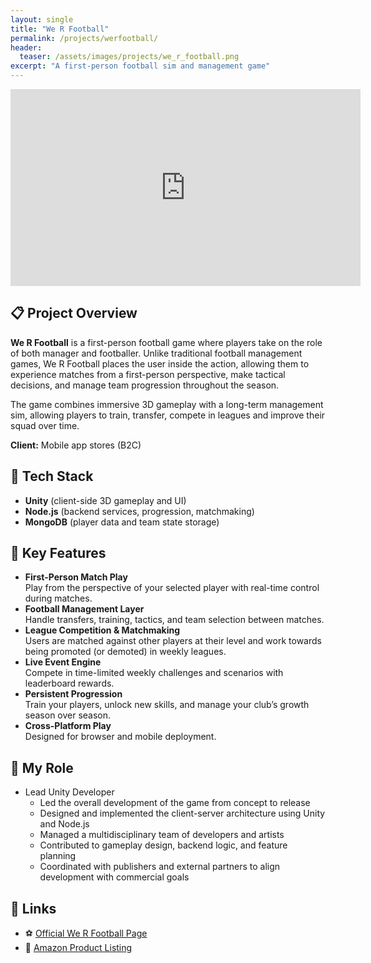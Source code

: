 ```yaml
---
layout: single
title: "We R Football"
permalink: /projects/werfootball/
header:
  teaser: /assets/images/projects/we_r_football.png
excerpt: "A first-person football sim and management game"
---
```


<iframe src="https://www.youtube.com/embed/UrBb2UU4ksA?si=Bj-C-YzJoE5D5WxI"
        width="560" 
        height="315" 
        title="We R Football Trailer" 
        frameborder="0" 
        allow="accelerometer; autoplay; clipboard-write; encrypted-media; gyroscope; picture-in-picture; web-share" 
        referrerpolicy="strict-origin-when-cross-origin" 
        allowfullscreen>
</iframe>

## 📋 Project Overview

**We R Football** is a first-person football game where players take on the role of both manager and footballer. Unlike traditional football management games, We R Football places the user inside the action, allowing them to experience matches from a first-person perspective, make tactical decisions, and manage team progression throughout the season.

The game combines immersive 3D gameplay with a long-term management sim, allowing players to train, transfer, compete in leagues and improve their squad over time.

**Client:** Mobile app stores (B2C)

## 🔧 Tech Stack

- **Unity** (client-side 3D gameplay and UI)
- **Node.js** (backend services, progression, matchmaking)
- **MongoDB** (player data and team state storage)

## 🔑 Key Features

- **First-Person Match Play**  
  Play from the perspective of your selected player with real-time control during matches.  
- **Football Management Layer**  
  Handle transfers, training, tactics, and team selection between matches.
- **League Competition & Matchmaking**  
  Users are matched against other players at their level and work towards being promoted (or demoted) in weekly leagues.
- **Live Event Engine**  
  Compete in time-limited weekly challenges and scenarios with leaderboard rewards.  
- **Persistent Progression**  
  Train your players, unlock new skills, and manage your club’s growth season over season.  
- **Cross-Platform Play**  
  Designed for browser and mobile deployment.

## 👨 My Role

- Lead Unity Developer
  - Led the overall development of the game from concept to release  
  - Designed and implemented the client-server architecture using Unity and Node.js  
  - Managed a multidisciplinary team of developers and artists  
  - Contributed to gameplay design, backend logic, and feature planning  
  - Coordinated with publishers and external partners to align development with commercial goals  

<!---
## 🛠 Technical Deep Dive
> _TBC—add any architecture diagrams, core algorithms (e.g., progression systems, match event scripting), or performance optimisations here._
 
## 🚀 Lessons Learned & Next Steps
- **Challenges Overcome:** _e.g., balancing live gameplay with management depth; synchronising state across devices_  
- **Future Enhancements:** _e.g., full 11-player control, team co-op modes, mobile-first redesign_  
--->

## 🔗 Links

- ⚽ [Official We R Football Page](https://www.werinteractive.com/werfootball/)  
- 🛒 [Amazon Product Listing](https://www.amazon.co.uk/Inspired-Gaming-We-R-Football/dp/B019CQE9HC)